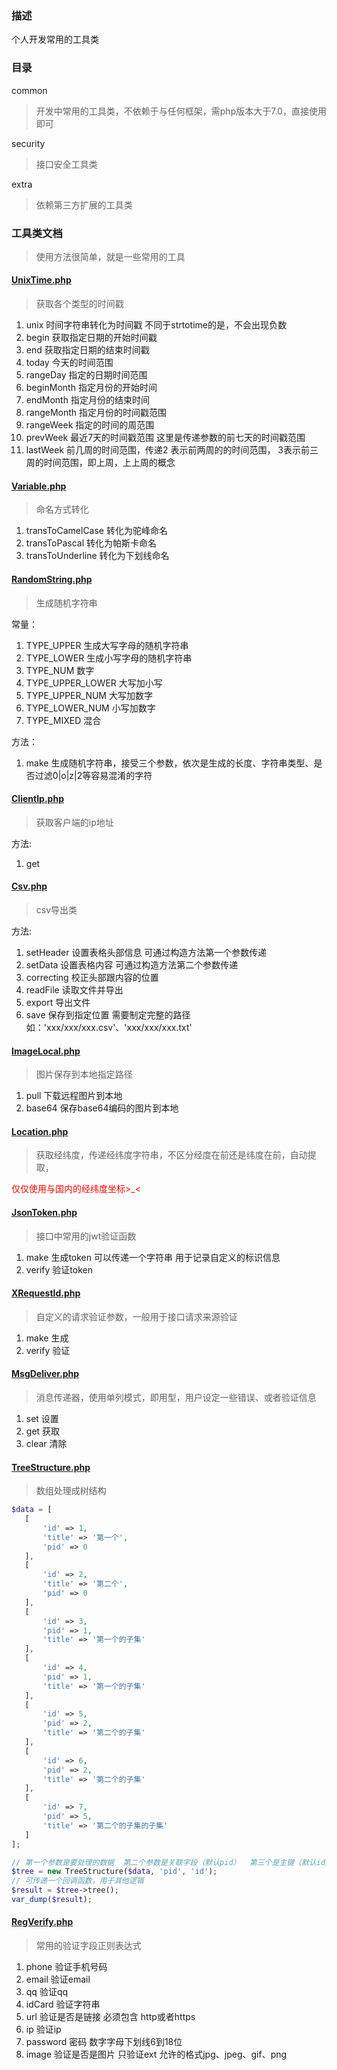 ### 描述

  个人开发常用的工具类
  
### 目录

 common
 
 > 开发中常用的工具类，不依赖于与任何框架，需php版本大于7.0，直接使用即可
 
 security
 
 >  接口安全工具类
 
 extra
 
 > 依赖第三方扩展的工具类
 
### 工具类文档 

 > 使用方法很简单，就是一些常用的工具
 
#### [UnixTime.php](https://github.com/Magein/tools/blob/master/src/common/UnixTime.php) 

 > 获取各个类型的时间戳
  
 1. unix 时间字符串转化为时间戳  不同于strtotime的是，不会出现负数
 2. begin 获取指定日期的开始时间戳
 3. end  获取指定日期的结束时间戳
 4. today 今天的时间范围
 5. rangeDay   指定的日期时间范围
 6. beginMonth 指定月份的开始时间
 7. endMonth   指定月份的结束时间
 8. rangeMonth 指定月份的时间戳范围
 9. rangeWeek 指定的时间的周范围
 10. prevWeek 最近7天的时间戳范围  这里是传递参数的前七天的时间戳范围
 11. lastWeek 前几周的时间范围，传递2 表示前两周的的时间范围， 3表示前三周的时间范围，即上周，上上周的概念
 
#### [Variable.php](https://github.com/Magein/tools/blob/master/src/common/Variable.php)

 > 命名方式转化
 
 1. transToCamelCase 转化为驼峰命名
 2. transToPascal   转化为帕斯卡命名
 3. transToUnderline 转化为下划线命名
 
 
#### [RandomString.php](https://github.com/Magein/tools/blob/master/src/common/RandomString.php)

 >生成随机字符串 
 
 常量：
 1. TYPE_UPPER 生成大写字母的随机字符串
 2. TYPE_LOWER 生成小写字母的随机字符串
 3. TYPE_NUM 数字
 4. TYPE_UPPER_LOWER 大写加小写
 5. TYPE_UPPER_NUM 大写加数字
 6. TYPE_LOWER_NUM 小写加数字
 7. TYPE_MIXED 混合
 
 方法：
 
 1. make 生成随机字符串，接受三个参数，依次是生成的长度、字符串类型、是否过滤0|o|z|2等容易混淆的字符


#### [ClientIp.php](https://github.com/Magein/tools/blob/master/src/common/ClientIp.php)

 > 获取客户端的ip地址
 
 方法:
 
 1. get
 
#### [Csv.php](https://github.com/Magein/tools/blob/master/src/common/Csv.php)

 > csv导出类
 
 方法:
 1. setHeader  设置表格头部信息  可通过构造方法第一个参数传递
 2. setData    设置表格内容      可通过构造方法第二个参数传递
 3. correcting 校正头部跟内容的位置
 4. readFile  读取文件并导出
 5. export    导出文件
 6. save      保存到指定位置 需要制定完整的路径  如：'xxx/xxx/xxx.csv'、'xxx/xxx/xxx.txt'
 
#### [ImageLocal.php](https://github.com/Magein/tools/blob/master/src/common/ImageLocal.php)

 > 图片保存到本地指定路径
 
 1. pull 下载远程图片到本地
 2. base64 保存base64编码的图片到本地
  
#### [Location.php](https://github.com/Magein/tools/blob/master/src/common/Location.php)

 > 获取经纬度，传递经纬度字符串，不区分经度在前还是纬度在前，自动提取，
 
 <font color="red">仅仅使用与国内的经纬度坐标>_< </font> 
 
####  [JsonToken.php](https://github.com/Magein/tools/blob/master/src/security/JsonToken.php)

 > 接口中常用的jwt验证函数
 
 1. make 生成token  可以传递一个字符串 用于记录自定义的标识信息
 2. verify 验证token
 
#### [XRequestId.php](https://github.com/Magein/tools/blob/master/src/security/XRequestId.php)

 > 自定义的请求验证参数，一般用于接口请求来源验证
 
 1. make 生成
 2. verify 验证
 
#### [MsgDeliver.php](https://github.com/Magein/tools/blob/master/src/common/MsgDeliver.php)

 > 消息传递器，使用单列模式，即用型，用户设定一些错误、或者验证信息
 
 1. set 设置
 2. get 获取
 3. clear 清除 
 
#### [TreeStructure.php](https://github.com/Magein/tools/blob/master/src/common/TreeStructure.php)

 > 数组处理成树结构
 
 ```php
$data = [
    [
        'id' => 1,
        'title' => '第一个',
        'pid' => 0
    ],
    [
        'id' => 2,
        'title' => '第二个',
        'pid' => 0
    ],
    [
        'id' => 3,
        'pid' => 1,
        'title' => '第一个的子集'
    ],
    [
        'id' => 4,
        'pid' => 1,
        'title' => '第一个的子集'
    ],
    [
        'id' => 5,
        'pid' => 2,
        'title' => '第二个的子集'
    ],
    [
        'id' => 6,
        'pid' => 2,
        'title' => '第二个的子集'
    ],
    [
        'id' => 7,
        'pid' => 5,
        'title' => '第二个的子集的子集'
    ]
];

// 第一个参数是要处理的数据  第二个参数是关联字段（默认pid）  第三个是主键（默认id）
$tree = new TreeStructure($data, 'pid', 'id');
// 可传递一个回调函数，用于其他逻辑
$result = $tree->tree();
var_dump($result);
```

#### [RegVerify.php](https://github.com/Magein/tools/blob/master/src/common/RegVerify.php)

 > 常用的验证字段正则表达式
 
 1. phone 验证手机号码
 2. email 验证email
 3. qq 验证qq
 4. idCard 验证字符串
 5. url 验证是否是链接  必须包含 http或者https
 6. ip 验证ip
 7. password 密码  数字字母下划线6到18位
 8. image 验证是否是图片 只验证ext 允许的格式jpg、jpeg、gif、png
 
 